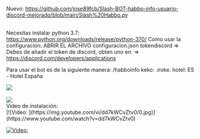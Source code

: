 Nuevo: https://github.com/jose89fcb/Slash-BOT-habbo-info-usuario-discord-mejorado/blob/main/Slash%20Habbo.py
<br>
<br>

Necesitas instalar python 3.7: https://www.python.org/downloads/release/python-370/
Como usar la configuracion:
ABRIR EL ARCHIVO configuracion.json
tokendiscord => Debes de añadir el token de discord, obten uno en: => https://discord.com/developers/applications

Para usar el bot es de la siguiente manera:
/habboinfo keko: .iroke. hotel: ES - Hotel España
<br>

<img src="https://i.imgur.com/ISCYy3B.png">
<br>
<br>
<img src="https://i.imgur.com/skrv3JA.png">
<br>
Video de instalación:
<br>
[![Video: ](https://img.youtube.com/vi/dd7kWCvZtv0/0.jpg)](https://www.youtube.com/watch?v=dd7kWCvZtv0)

[![Video: ](https://img.youtube.com/vi/dd7kWCvZtv0/0.jpg)](https://www.youtube.com/watch?v=dd7kWCvZtv0)

